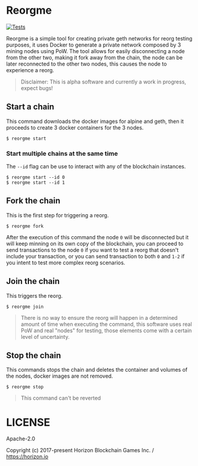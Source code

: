 # Reorgme 

[![Tests](https://github.com/0xsequence/reorgme/actions/workflows/test.yml/badge.svg)](https://github.com/0xsequence/reorgme/actions/workflows/test.yml)

Reorgme is a simple tool for creating private geth networks for reorg testing purposes, it uses Docker to generate a private network composed by 3 mining nodes using PoW. The tool allows for easily disconnecting a node from the other two, making it fork away from the chain, the node can be later reconnected to the other two nodes, this causes the node to experience a reorg.

> Disclaimer: This is alpha software and currently a work in progress, expect bugs!

## Start a chain

This command downloads the docker images for alpine and geth, then it proceeds to create 3 docker containers for the 3 nodes.

```
$ reorgme start
```

### Start multiple chains at the same time

The `--id` flag can be use to interact with any of the blockchain instances.

```
$ reorgme start --id 0
$ reorgme start --id 1
```

## Fork the chain

This is the first step for triggering a reorg.

```
$ reorgme fork
```

After the execution of this command the node `0` will be disconnected but it will keep minning on its own copy of the blockchain, you can proceed to send transactions to the node `0` if you want to test a reorg that doesn't include your transaction, or you can send transaction to both `0` and `1-2` if you intent to test more complex reorg scenarios.

## Join the chain

This triggers the reorg.

```
$ reorgme join
```

> There is no way to ensure the reorg will happen in a determined amount of time when executing the command, this software uses real PoW and real "nodes" for testing, those elements come with a certain level of uncertainty.

## Stop the chain

This commands stops the chain and deletes the container and volumes of the nodes, docker images are not removed.

```
$ reorgme stop
```

> This command can't be reverted


# LICENSE

Apache-2.0

Copyright (c) 2017-present Horizon Blockchain Games Inc. / https://horizon.io